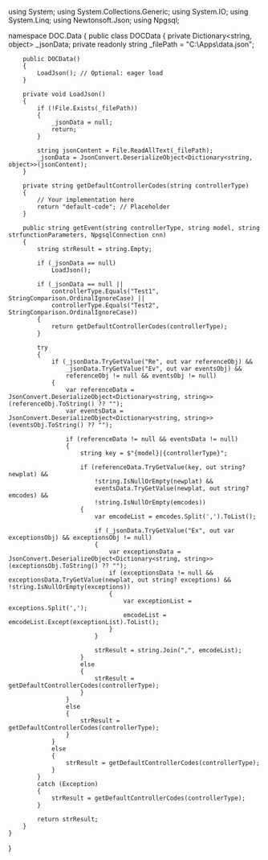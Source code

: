 using System;
using System.Collections.Generic;
using System.IO;
using System.Linq;
using Newtonsoft.Json;
using Npgsql;

namespace DOC.Data
{
    public class DOCData
    {
        private Dictionary<string, object> _jsonData;
        private readonly string _filePath = "C:\\Apps\\data.json";

        public DOCData()
        {
            LoadJson(); // Optional: eager load
        }

        private void LoadJson()
        {
            if (!File.Exists(_filePath))
            {
                _jsonData = null;
                return;
            }

            string jsonContent = File.ReadAllText(_filePath);
            _jsonData = JsonConvert.DeserializeObject<Dictionary<string, object>>(jsonContent);
        }

        private string getDefaultControllerCodes(string controllerType)
        {
            // Your implementation here
            return "default-code"; // Placeholder
        }

        public string getEvent(string controllerType, string model, string strfunctionParameters, NpgsqlConnection cnn)
        {
            string strResult = string.Empty;

            if (_jsonData == null)
                LoadJson();

            if (_jsonData == null ||
                controllerType.Equals("Test1", StringComparison.OrdinalIgnoreCase) ||
                controllerType.Equals("Test2", StringComparison.OrdinalIgnoreCase))
            {
                return getDefaultControllerCodes(controllerType);
            }

            try
            {
                if (_jsonData.TryGetValue("Re", out var referenceObj) &&
                    _jsonData.TryGetValue("Ev", out var eventsObj) &&
                    referenceObj != null && eventsObj != null)
                {
                    var referenceData = JsonConvert.DeserializeObject<Dictionary<string, string>>(referenceObj.ToString() ?? "");
                    var eventsData = JsonConvert.DeserializeObject<Dictionary<string, string>>(eventsObj.ToString() ?? "");

                    if (referenceData != null && eventsData != null)
                    {
                        string key = $"{model}|{controllerType}";

                        if (referenceData.TryGetValue(key, out string? newplat) &&
                            !string.IsNullOrEmpty(newplat) &&
                            eventsData.TryGetValue(newplat, out string? emcodes) &&
                            !string.IsNullOrEmpty(emcodes))
                        {
                            var emcodeList = emcodes.Split(',').ToList();

                            if (_jsonData.TryGetValue("Ex", out var exceptionsObj) && exceptionsObj != null)
                            {
                                var exceptionsData = JsonConvert.DeserializeObject<Dictionary<string, string>>(exceptionsObj.ToString() ?? "");
                                if (exceptionsData != null && exceptionsData.TryGetValue(newplat, out string? exceptions) && !string.IsNullOrEmpty(exceptions))
                                {
                                    var exceptionList = exceptions.Split(',');
                                    emcodeList = emcodeList.Except(exceptionList).ToList();
                                }
                            }

                            strResult = string.Join(",", emcodeList);
                        }
                        else
                        {
                            strResult = getDefaultControllerCodes(controllerType);
                        }
                    }
                    else
                    {
                        strResult = getDefaultControllerCodes(controllerType);
                    }
                }
                else
                {
                    strResult = getDefaultControllerCodes(controllerType);
                }
            }
            catch (Exception)
            {
                strResult = getDefaultControllerCodes(controllerType);
            }

            return strResult;
        }
    }
}
